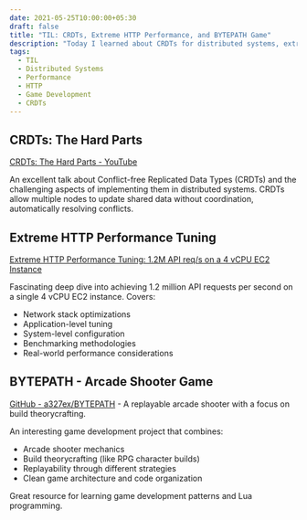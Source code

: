 ```yaml
---
date: 2021-05-25T10:00:00+05:30
draft: false
title: "TIL: CRDTs, Extreme HTTP Performance, and BYTEPATH Game"
description: "Today I learned about CRDTs for distributed systems, extreme HTTP performance tuning achieving 1.2M API requests/second, and BYTEPATH - a replayable arcade shooter game."
tags:
  - TIL
  - Distributed Systems
  - Performance
  - HTTP
  - Game Development
  - CRDTs
---
```


## CRDTs: The Hard Parts

[CRDTs: The Hard Parts - YouTube](https://youtu.be/x7drE24geUw)

An excellent talk about Conflict-free Replicated Data Types (CRDTs) and the challenging aspects of implementing them in distributed systems. CRDTs allow multiple nodes to update shared data without coordination, automatically resolving conflicts.

## Extreme HTTP Performance Tuning

[Extreme HTTP Performance Tuning: 1.2M API req/s on a 4 vCPU EC2 Instance](https://talawah.io/blog/extreme-http-performance-tuning-one-point-two-million/)

Fascinating deep dive into achieving 1.2 million API requests per second on a single 4 vCPU EC2 instance. Covers:
- Network stack optimizations
- Application-level tuning
- System-level configuration
- Benchmarking methodologies
- Real-world performance considerations

## BYTEPATH - Arcade Shooter Game

[GitHub - a327ex/BYTEPATH](https://github.com/a327ex/BYTEPATH) - A replayable arcade shooter with a focus on build theorycrafting.

An interesting game development project that combines:
- Arcade shooter mechanics
- Build theorycrafting (like RPG character builds)
- Replayability through different strategies
- Clean game architecture and code organization

Great resource for learning game development patterns and Lua programming.
